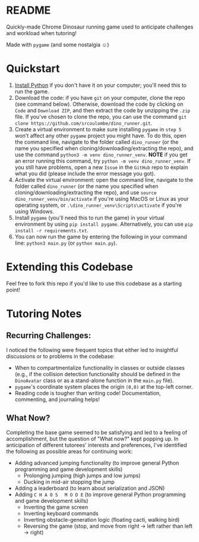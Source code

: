 # README
Quickly-made Chrome Dinosaur running game used to anticipate challenges and workload when tutoring!

Made with `pygame` (and some nostalgia :relaxed:)

# Quickstart
1. [Install Python](https://www.python.org/downloads/) if you don't have it on your computer; you'll need this to run the game.
2. Download the code: if you have `git` on your computer, clone the repo (see command below). Otherwise, download the code by clicking on `Code` and `Download ZIP`, and then extract the code by unzipping the `.zip` file. If you've chosen to clone the repo, you can use the command `git clone https://github.com/srcoulombe/dino_runner.git`.
3. Create a virtual environment to make sure installing `pygame` in `step 5` won't affect any other `pygame` project you might have. To do this, open the command line, navigate to the folder called `dino_runner` (or the name you specified when cloning/downloading/extracting the repo), and use the command `python3 -m venv dino_runner_venv`. 
**NOTE** if you get an error running this command, try `python -m venv dino_runner_venv`. If you still have problems, open a new `Issue` in the `GitHub` repo to explain what you did (please include the error message you got).
4. Activate the virtual environment: open the command line, navigate to the folder called `dino_runner` (or the name you specified when cloning/downloading/extracting the repo), and use `source dino_runner_venv/bin/activate` if you're using MacOS or Linux as your operating system, or `.\dino_runner_venv\Scripts\activate` if you're using Windows.
5. Install `pygame` (you'll need this to run the game) in your virtual environment by using `pip install pygame`. Alternatively, you can use `pip install -r requirements.txt`.
6. You can now run the game by entering the following in your command line: `python3 main.py` (or `python main.py`).

# Extending this Codebase
Feel free to fork this repo if you'd like to use this codebase as a starting point!

# Tutoring Notes
## Recurring Challenges:
I noticed the following were frequent topics that either led to insightful discussions or to problems in the codebase:

- When to compartmentalize functionality in classes or outside classes
  (e.g., if the collision detection functionality should be defined in the `DinoAvatar`
  class or as a stand-alone function in the `main.py` file).
- `pygame`'s coordinate system places the origin `(0,0)` at the top-left corner.
- Reading code is tougher than writing code! Documentation, commenting, and journaling helps!

## What Now?
Completing the base game seemed to be satisfying and led to a feeling of accomplishment, 
but the question of "What now?" kept popping up. In anticipation of different tutorees' 
interests and preferences, I've identified the following as possible areas for continuing
work:

- Adding advanced jumping functionality (to improve general Python programming and game development skills)
  - Prolonging jumping (high jumps and low jumps)
  - Ducking in mid-air stopping the jump
- Adding a leaderboard (to learn about serialization and JSON)
- Adding `C H A O S `    ` M O D E` (to improve general Python programming and game development skills)
  - Inverting the game screen
  - Inverting keyboard commands
  - Inverting obstacle-generation logic (floating cacti, walking bird)
  - Reversing the game (stop, and move from right -> left rather than left -> right)
